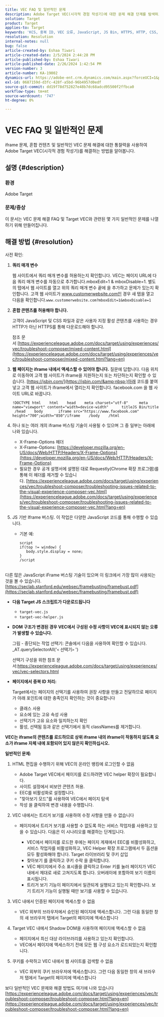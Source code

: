 ```yaml
---
title: VEC FAQ 및 일반적인 문제
description: Adobe Target VEC(시각적 경험 작성기)에 대한 문제 해결 단계를 탐색하고 iframe 문제 및 혼합 콘텐츠를 처리하는 방법을 알아봅니다.
solution: Target
product: Target
applies-to: Target
keywords: 'KCS, 중복 ID, VEC 오류, JavaScript, JS Bin, HTTPS, HTTP, CSS, DOM 구조, EEC, VEC 로드 문제, Shadow DOM, 웹 구성 요소, FAQ '
resolution: Resolution
internal-notes: null
bug: false
article-created-by: Eshaa Tiwari
article-created-date: 2/5/2024 2:44:28 PM
article-published-by: Eshaa Tiwari
article-published-date: 2/26/2024 1:42:54 PM
version-number: 3
article-number: KA-19002
dynamics-url: https://adobe-ent.crm.dynamics.com/main.aspx?forceUCI=1&pagetype=entityrecord&etn=knowledgearticle&id=76c6520f-35c4-ee11-9079-6045bd006268
exl-id: 0687159d-d3fc-428f-a5bd-96b4957d0edf
source-git-commit: dd19f78d752827e48b7dc68adcd95500f2ffbca0
workflow-type: tm+mt
source-wordcount: '747'
ht-degree: 0%

---
```


# VEC FAQ 및 일반적인 문제


iframe 문제, 혼합 컨텐츠 및 일반적인 VEC 문제 해결에 대한 통찰력을 사용하여 Adobe Target VEC(시각적 경험 작성기)를 해결하는 방법을 알아봅니다.

## 설명 {#description}


### 환경

Adobe Target

### 문제/증상

이 문서는 VEC 문제 해결 FAQ 및 Target VEC와 관련된 몇 가지 일반적인 문제를 나열하기 위해 만들어집니다.


## 해결 방법 {#resolution}


사전 확인:

1. <b>쿼리 매개 변수</b>

   웹 사이트에서 쿼리 매개 변수를 허용하는지 확인합니다. VEC는 페이지 URL에 다음 쿼리 매개 변수를 자동으로 추가합니다.mboxEdit=1 &amp; mboxDisable=1. 별도의 탭에서 웹 사이트를 열고 위의 쿼리 매개 변수 끝에 을 추가하고 문제가 있는지 확인합니다. 고객 웹 사이트가 www.customerwebsite.com인 경우 새 탭을 열고 다음을 확인합니다.`www.customerwebsite.com?mboxEdit=1&mboxDisable=1`
2. <b>혼합 콘텐츠를 허용해야 합니다.</b>

   고객이 JavaScript 및 CSS 파일과 같은 사용자 지정 활성 콘텐츠를 사용하는 경우 HTTP가 아닌 HTTPS를 통해 다운로드해야 합니다.

   참조 문서 [https://experienceleague.adobe.com/docs/target/using/experiences/vec/troubleshoot-composer/mixed-content.html](https://experienceleague.adobe.com/docs/target/using/experiences/vec/troubleshoot-composer/mixed-content.html?lang=en)
3. <b>웹 페이지는 iframe 내에서 액세스할 수 있어야 합니다.</b> 질문에 답합니다. 다음 위치로 이동하여 고객 웹 사이트가 iframe을 지원하는지 또는 차단하는지 확인할 수 있습니다. [https://jsbin.com/](https://jsbin.com/&amp;nbsp;)아래 코드를 붙여넣고 고객 웹 사이트가 iframe에서 열리는지 확인합니다. facebook.com 을 웹 사이트 URL로 바꿉니다.






   ```
   !DOCTYPE html    html    head    meta charset="utf-8"     meta name="viewport" content="width=device-width"      titleJS Bin/title     /head    body       iframe src="https://www.facebook.com" height="700";width="850"/iframe    /body    /html
   ```




4. 하나 또는 여러 개의 iframe 버스팅 기술이 사용될 수 있으며 그 중 일부는 아래에 나와 있습니다.
   - X-Frame-Options 헤더
   - X-Frame-Options: [https://developer.mozilla.org/en-US/docs/Web/HTTP/Headers/X-Frame-Options](https://developer.mozilla.org/en-US/docs/Web/HTTP/Headers/X-Frame-Options)
   - 필요한 경우 공개 설명서에 설명된 대로 Requestly(Chrome 확장 프로그램)를 통해 이 헤더를 제거할 수 있습니다. [https://experienceleague.adobe.com/docs/target/using/experiences/vec/troubleshoot-composer/troubleshooting-issues-related-to-the-visual-experience-composer-vec.html](https://experienceleague.adobe.com/docs/target/using/experiences/vec/troubleshoot-composer/troubleshooting-issues-related-to-the-visual-experience-composer-vec.html?lang=en)
5. JS 기반 Iframe 버스팅. 이 작업은 다양한 JavaScript 코드를 통해 수행할 수 있습니다.
   - 기본 예: <br>

     ```
     script
     if(top != window) {
        body.style.display = none;    
     }
     /script
     ```

<br>다른 많은 JavaScript iFrame 버스팅 기술이 있으며 이 링크에서 가장 많이 사용되는 것을 볼 수 있습니다. [https://seclab.stanford.edu/websec/framebusting/framebust.pdf](https://seclab.stanford.edu/websec/framebusting/framebust.pdf)


- <b>다음 Target JS 스크립트가 다운로드됩니다</b>

   - `target-vec.js`
   - `target-vec-helper.js`
- <b>DOM 구조가 변경된 경우 VEC에서 구성된 수정 사항이 VEC에 표시되지 않는 오류가 발생할 수 있습니다.</b>

  그림 - 중단되는 작업 선택기: 콘솔에서 다음을 사용하여 확인할 수 있습니다. _AT.querySelectorAll(&#39;`<` 선택기`>` &#39;)

  선택기 구성을 위한 참조 문서:https://experienceleague.adobe.com/docs/target/using/experiences/vec/vec-selectors.html
- <b>페이지에서 중복 ID 처리:</b>

  Target에서는 페이지의 선택기를 사용하여 권장 사항을 만들고 전달하므로 페이지가 아래 포인트에 대한 충족인지 확인하는 것이 중요합니다

   - 클래스 사용
   - 요소에 있는 고유 속성 사용
   - 선택기가 고유 요소와 일치하는지 확인
   - 활성, 선택됨 등과 같은 선택기에서 동적 classNames를 제거합니다.


<b>VEC는 iframe의 콘텐츠를 로드하므로 상위 iframe 내의 iframe이 작동하지 않도록 요소가 iframe 자체 내에 포함되어 있지 않은지 확인하십시오.</b>

<b>일반적인 문제: </b>

1. HTML 편집을 수행하기 위해 VEC의 온라인 뱅킹에 로그인할 수 없음
   - Adobe Target VEC에서 페이지를 로드하려면 VEC helper 확장이 필요합니다.
   - 사이트 설정에서 비보안 콘텐츠 허용.
   - EEC를 비활성화로 설정합니다.
   - &quot;찾아보기 모드&quot;를 사용하여 VEC에서 페이지 탐색
   - 작성 을 클릭하여 변경 내용을 수행합니다.
2. VEC 내에서는 트리거 보기를 사용하여 수정 사항을 만들 수 없습니다

   - 페이지에서 트리거 보기를 사용할 수 없도록 하는 서비스 작업자를 사용하고 있을 수 있습니다. 다음은 이 시나리오를 해결하는 단계입니다.

      - VEC에서 페이지를 로드한 후에는 페이지 게재에서 EEC를 비활성화하고, 서비스 작업자를 비활성화하고, VEC Helper 확장 프로그램에서 두 옵션을 모두 활성화해야 합니다. Target 라이브러리 및 쿠키 삽입
      - 찾아보기 를 클릭하고 쿠키 수락 을 클릭합니다.
      - VEC 페이지에서 주소 표시줄을 클릭하고 Enter 키를 눌러 페이지가 VEC 내에서 제대로 새로 고쳐지도록 합니다. 오버레이에 포함하여 보기 이름이 표시됩니다.
      - 트리거 보기 기능이 페이지에서 일관되게 실행되고 있는지 확인합니다. 보기 트리거 기능이 실행될 때만 보기를 사용할 수 있습니다.
3. VEC 내에서 인증된 페이지에 액세스할 수 없음

   - VEC 외부의 브라우저에서 승인된 페이지에 액세스합니다. 그런 다음 동일한 창의 새 브라우저 탭에서 Target의 페이지에 액세스합니다
4. Target VEC 내에서 Shadow DOM을 사용하여 페이지에 액세스할 수 없음

   - 페이지에서 최신 대상 라이브러리를 사용하고 있는지 확인합니다.
   - VEC에서 페이지에 액세스하기 전에 모든 웹 구성 요소가 로드되었는지 확인합니다.
5. 쿠키를 수락하고 VEC 내에서 웹 사이트를 검색할 수 없음

   - VEC 외부의 쿠키 브라우저에 액세스합니다. 그런 다음 동일한 창의 새 브라우저 탭에서 Target의 페이지에 액세스합니다


보다 일반적인 VEC 문제와 해결 방법도 여기에 나와 있습니다
[https://experienceleague.adobe.com/docs/target/using/experiences/vec/troubleshoot-composer/troubleshoot-composer.html?lang=en](https://experienceleague.adobe.com/docs/target/using/experiences/vec/troubleshoot-composer/troubleshoot-composer.html?lang=en)
